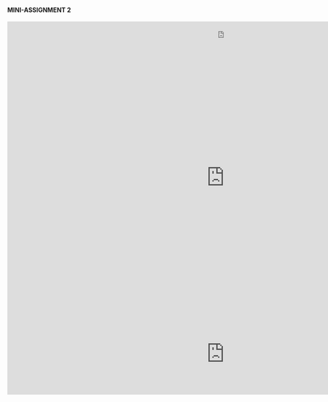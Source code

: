 <h4> MINI-ASSIGNMENT 2 </h4>

<iframe src="https://h5p.org/h5p/embed/154505" width="989" height="48" frameborder="0" allowfullscreen="allowfullscreen"></iframe><script src="https://h5p.org/sites/all/modules/h5p/library/js/h5p-resizer.js" charset="UTF-8"></script>




<iframe src="https://h5p.org/h5p/embed/154509" width="989" height="616" frameborder="0" allowfullscreen="allowfullscreen"></iframe><script src="https://h5p.org/sites/all/modules/h5p/library/js/h5p-resizer.js" charset="UTF-8"></script>




<iframe src="https://h5p.org/h5p/embed/154514" width="989" height="187" frameborder="0" allowfullscreen="allowfullscreen"></iframe><script src="https://h5p.org/sites/all/modules/h5p/library/js/h5p-resizer.js" charset="UTF-8"></script>
